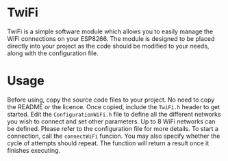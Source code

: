 # TwiFi
TwiFi is a simple software module which allows you to easily manage the WiFi connections on your ESP8266. The module is designed to be placed directly into your project as the code should be modified to your needs, along with the configuration file. 

# Usage
Before using, copy the source code files to your project. No need to copy the README or the licence. Once copied, include the `TwiFi.h` header to get started. Edit the `ConfigurationWiFi.h` file to define all the different networks you wish to connect and set other parameters. Up to 8 WiFi networks can be defined. Please refer to the configuration file for more details. To start a connection, call the `connectWiFi` funcion. You may also specify whether the cycle of attempts should repeat. The function will return a result once it finishes executing.